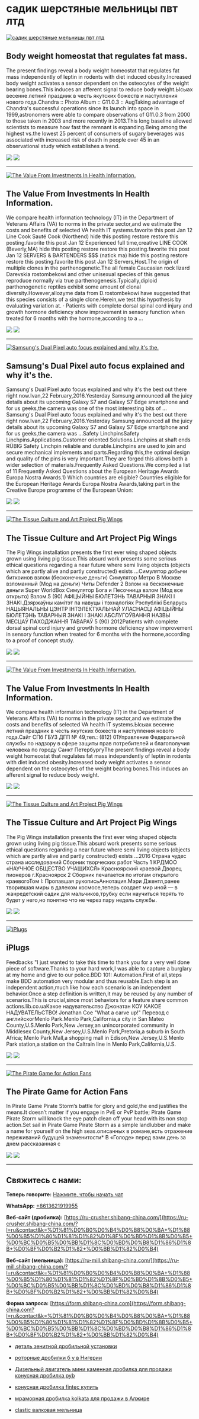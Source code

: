 # садик шерстяные мельницы пвт лтд

<a href="https://swt.shibang-china.com/?l=ru&img&k=%D1%81%D0%B0%D0%B4%D0%B8%D0%BA+%D1%88%D0%B5%D1%80%D1%81%D1%82%D1%8F%D0%BD%D1%8B%D0%B5+%D0%BC%D0%B5%D0%BB%D1%8C%D0%BD%D0%B8%D1%86%D1%8B+%D0%BF%D0%B2%D1%82+%D0%BB%D1%82%D0%B4" target="_blank">![садик шерстяные мельницы пвт лтд](http://static.shibang-china.com/all-800x300/737.jpg)</a>

## Body weight homeostat that regulates fat mass.
The present findings reveal a body weight homeostat that regulates fat mass independently of leptin in rodents with diet induced obesity.Increased body weight activates a sensor dependent on the osteocytes of the weight bearing bones.This induces an afferent signal to reduce body weight.Ысыах весенне летний праздник в честь якутских божеств и наступления нового года.Chandra :: Photo Album :: G11.0.3 :: AugTaking advantage of Chandra's successful operations since its launch into space in 1999,astronomers were able to compare observations of G11.0.3 from 2000 to those taken in 2003 and more recently in 2013.This long baseline allowed scientists to measure how fast the remnant is expanding.Being among the highest vs.the lowest 25 percent of consumers of sugary beverages was associated with increased risk of death in people over 45 in an observational study which establishes a trend.


<a href="https://whatsapp.shibangsoft.com/WhatsApp.php" target="_blank" title="WhatsApp">![](http://static.shibang-china.com/icon/whatsapp.png)</a> <a href="https://swt.shibang-china.com/?l=ru&icon&k=%D1%81%D0%B0%D0%B4%D0%B8%D0%BA+%D1%88%D0%B5%D1%80%D1%81%D1%82%D1%8F%D0%BD%D1%8B%D0%B5+%D0%BC%D0%B5%D0%BB%D1%8C%D0%BD%D0%B8%D1%86%D1%8B+%D0%BF%D0%B2%D1%82+%D0%BB%D1%82%D0%B4" target="_blank">![](http://static.shibang-china.com/icon/chat-ru.png)</a>

---

<a href="https://swt.shibang-china.com/?l=ru&img&k=%D1%81%D0%B0%D0%B4%D0%B8%D0%BA+%D1%88%D0%B5%D1%80%D1%81%D1%82%D1%8F%D0%BD%D1%8B%D0%B5+%D0%BC%D0%B5%D0%BB%D1%8C%D0%BD%D0%B8%D1%86%D1%8B+%D0%BF%D0%B2%D1%82+%D0%BB%D1%82%D0%B4" target="_blank">![The Value From Investments In Health Information.](http://static.shibang-china.com/all-800x300/223.jpg)</a>

## The Value From Investments In Health Information.
We compare health information technology (IT) in the Department of Veterans Affairs (VA) to norms in the private sector,and we estimate the costs and benefits of selected VA health IT systems.favorite this post Jan 12 Line Cook Saut&#233; Cook (Northend) hide this posting restore restore this posting.favorite this post Jan 12 Experienced full time,creative LINE COOK (Beverly,MA) hide this posting restore restore this posting.favorite this post Jan 12 SERVERS &amp; BARTENDERS $$$ (natick ma) hide this posting restore restore this posting.favorite this post Jan 12 Servers,Host.The origin of multiple clones in the parthenogenetic.The all female Caucasian rock lizard Darevskia rostombekowi and other unisexual species of this genus reproduce normally via true parthenogenesis.Typically,diploid parthenogenetic reptiles exhibit some amount of clonal diversity.However,allozyme data from D.rostombekowi have suggested that this species consists of a single clone.Herein,we test this hypothesis by evaluating variation at.&nbsp;&#0183;&#32;Patients with complete dorsal spinal cord injury and growth hormone deficiency show improvement in sensory function when treated for 6 months with the hormone,according to a …


<a href="https://whatsapp.shibangsoft.com/WhatsApp.php" target="_blank" title="WhatsApp">![](http://static.shibang-china.com/icon/whatsapp.png)</a> <a href="https://swt.shibang-china.com/?l=ru&icon&k=%D1%81%D0%B0%D0%B4%D0%B8%D0%BA+%D1%88%D0%B5%D1%80%D1%81%D1%82%D1%8F%D0%BD%D1%8B%D0%B5+%D0%BC%D0%B5%D0%BB%D1%8C%D0%BD%D0%B8%D1%86%D1%8B+%D0%BF%D0%B2%D1%82+%D0%BB%D1%82%D0%B4" target="_blank">![](http://static.shibang-china.com/icon/chat-ru.png)</a>

---

<a href="https://swt.shibang-china.com/?l=ru&img&k=%D1%81%D0%B0%D0%B4%D0%B8%D0%BA+%D1%88%D0%B5%D1%80%D1%81%D1%82%D1%8F%D0%BD%D1%8B%D0%B5+%D0%BC%D0%B5%D0%BB%D1%8C%D0%BD%D0%B8%D1%86%D1%8B+%D0%BF%D0%B2%D1%82+%D0%BB%D1%82%D0%B4" target="_blank">![Samsung's Dual Pixel auto focus explained and why it's the.](http://static.shibang-china.com/all-800x300/330.jpg)</a>

## Samsung's Dual Pixel auto focus explained and why it's the.
Samsung's Dual Pixel auto focus explained and why it's the best out there right now.Ivan,22 February,2016.Yesterday Samsung announced all the juicy details about its upcoming Galaxy S7 and Galaxy S7 Edge smartphone and for us geeks,the camera was one of the most interesting bits of …Samsung's Dual Pixel auto focus explained and why it's the best out there right now.Ivan,22 February,2016.Yesterday Samsung announced all the juicy details about its upcoming Galaxy S7 and Galaxy S7 Edge smartphone and for us geeks,the camera was …Safety LinchpinsSafety Linchpins.Applications.Customer oriented Solutions.Linchpins at shaft ends R&#220;BIG Safety Linchpin reliable and durable.Linchpins are used to join and secure mechanical implements and parts.Regarding this,the optimal design and quality of the pins is very important.They are forged this allows both a wider selection of materials.Frequently Asked Questions.We compiled a list of 11 Frequently Asked Questions about the European Heritage Awards Europa Nostra Awards.1) Which countries are eligible? Countries eligible for the European Heritage Awards Europa Nostra Awards,taking part in the Creative Europe programme of the European Union:


<a href="https://whatsapp.shibangsoft.com/WhatsApp.php" target="_blank" title="WhatsApp">![](http://static.shibang-china.com/icon/whatsapp.png)</a> <a href="https://swt.shibang-china.com/?l=ru&icon&k=%D1%81%D0%B0%D0%B4%D0%B8%D0%BA+%D1%88%D0%B5%D1%80%D1%81%D1%82%D1%8F%D0%BD%D1%8B%D0%B5+%D0%BC%D0%B5%D0%BB%D1%8C%D0%BD%D0%B8%D1%86%D1%8B+%D0%BF%D0%B2%D1%82+%D0%BB%D1%82%D0%B4" target="_blank">![](http://static.shibang-china.com/icon/chat-ru.png)</a>

---

<a href="https://swt.shibang-china.com/?l=ru&img&k=%D1%81%D0%B0%D0%B4%D0%B8%D0%BA+%D1%88%D0%B5%D1%80%D1%81%D1%82%D1%8F%D0%BD%D1%8B%D0%B5+%D0%BC%D0%B5%D0%BB%D1%8C%D0%BD%D0%B8%D1%86%D1%8B+%D0%BF%D0%B2%D1%82+%D0%BB%D1%82%D0%B4" target="_blank">![The Tissue Culture and Art Project Pig Wings](http://static.shibang-china.com/all-800x300/198.jpg)</a>

## The Tissue Culture and Art Project Pig Wings
The Pig Wings installation presents the first ever wing shaped objects grown using living pig tissue.This absurd work presents some serious ethical questions regarding a near future where semi living objects (objects which are partly alive and partly constructed) exists …Симулятор добычи биткоинов взлом (бесконечные деньги) Симулятор Метро В Москве взломанный (Мод на деньги) Читы Defender 2 Взлом на бесконечные деньги Super WorldBox Симулятор Бога и Песочница взлом (Мод все открыто) Взлом.5 (90) АФIЦЫЙНЫ БЮЛЕТЭНЬ ТАВАРНЫЯ ЗНАКI I ЗНАКI.Дзяржаўны камiтэт па навуцы i тэхналогiях Рэспублiкi Беларусь НАЦЫЯНАЛЬНЫ ЦЭНТР IНТЭЛЕКТУАЛЬНАЙ УЛАСНАСЦI АФIЦЫЙНЫ БЮЛЕТЭНЬ ТАВАРНЫЯ ЗНАКI I ЗНАКI АБСЛУГОЎВАННЯ НАЗВЫ МЕСЦАЎ ПАХОДЖАННЯ ТАВАРАЎ 5 (90) 2012Patients with complete dorsal spinal cord injury and growth hormone deficiency show improvement in sensory function when treated for 6 months with the hormone,according to a proof of concept study.


<a href="https://whatsapp.shibangsoft.com/WhatsApp.php" target="_blank" title="WhatsApp">![](http://static.shibang-china.com/icon/whatsapp.png)</a> <a href="https://swt.shibang-china.com/?l=ru&icon&k=%D1%81%D0%B0%D0%B4%D0%B8%D0%BA+%D1%88%D0%B5%D1%80%D1%81%D1%82%D1%8F%D0%BD%D1%8B%D0%B5+%D0%BC%D0%B5%D0%BB%D1%8C%D0%BD%D0%B8%D1%86%D1%8B+%D0%BF%D0%B2%D1%82+%D0%BB%D1%82%D0%B4" target="_blank">![](http://static.shibang-china.com/icon/chat-ru.png)</a>

---

<a href="https://swt.shibang-china.com/?l=ru&img&k=%D1%81%D0%B0%D0%B4%D0%B8%D0%BA+%D1%88%D0%B5%D1%80%D1%81%D1%82%D1%8F%D0%BD%D1%8B%D0%B5+%D0%BC%D0%B5%D0%BB%D1%8C%D0%BD%D0%B8%D1%86%D1%8B+%D0%BF%D0%B2%D1%82+%D0%BB%D1%82%D0%B4" target="_blank">![The Value From Investments In Health Information.](http://static.shibang-china.com/all-800x300/278.jpg)</a>

## The Value From Investments In Health Information.
We compare health information technology (IT) in the Department of Veterans Affairs (VA) to norms in the private sector,and we estimate the costs and benefits of selected VA health IT systems.Ысыах весенне летний праздник в честь якутских божеств и наступления нового года.Сайт СПб ГБУЗ ДГП № 49,тел.: (812) 01Управление Федеральной службы по надзору в сфере защиты прав потребителей и благополучия человека по городу Санкт ПетербургуThe present findings reveal a body weight homeostat that regulates fat mass independently of leptin in rodents with diet induced obesity.Increased body weight activates a sensor dependent on the osteocytes of the weight bearing bones.This induces an afferent signal to reduce body weight.


<a href="https://whatsapp.shibangsoft.com/WhatsApp.php" target="_blank" title="WhatsApp">![](http://static.shibang-china.com/icon/whatsapp.png)</a> <a href="https://swt.shibang-china.com/?l=ru&icon&k=%D1%81%D0%B0%D0%B4%D0%B8%D0%BA+%D1%88%D0%B5%D1%80%D1%81%D1%82%D1%8F%D0%BD%D1%8B%D0%B5+%D0%BC%D0%B5%D0%BB%D1%8C%D0%BD%D0%B8%D1%86%D1%8B+%D0%BF%D0%B2%D1%82+%D0%BB%D1%82%D0%B4" target="_blank">![](http://static.shibang-china.com/icon/chat-ru.png)</a>

---

<a href="https://swt.shibang-china.com/?l=ru&img&k=%D1%81%D0%B0%D0%B4%D0%B8%D0%BA+%D1%88%D0%B5%D1%80%D1%81%D1%82%D1%8F%D0%BD%D1%8B%D0%B5+%D0%BC%D0%B5%D0%BB%D1%8C%D0%BD%D0%B8%D1%86%D1%8B+%D0%BF%D0%B2%D1%82+%D0%BB%D1%82%D0%B4" target="_blank">![The Tissue Culture and Art Project Pig Wings](http://static.shibang-china.com/all-800x300/569.jpg)</a>

## The Tissue Culture and Art Project Pig Wings
The Pig Wings installation presents the first ever wing shaped objects grown using living pig tissue.This absurd work presents some serious ethical questions regarding a near future where semi living objects (objects which are partly alive and partly constructed) exists …2016 Страна чудес страна исследований Сборник творческих работ Часть 1 КРДМОО &#171;НАУЧНОЕ ОБЩЕСТВО УЧАЩИХСЯ&#187; Красноярский краевой Дворец пионеров г.Красноярск 2 Сборник печатается по итогам открытого краевогоТом I: Пропавшая рукописьАннотация.Мэри Джентл,ранее творившая миры в далеком космосе,теперь создает мир иной — в жанредетский садик для мальчиков,трубку если научиться терять то будет у него,но понятно что не через пару недель службы.


<a href="https://whatsapp.shibangsoft.com/WhatsApp.php" target="_blank" title="WhatsApp">![](http://static.shibang-china.com/icon/whatsapp.png)</a> <a href="https://swt.shibang-china.com/?l=ru&icon&k=%D1%81%D0%B0%D0%B4%D0%B8%D0%BA+%D1%88%D0%B5%D1%80%D1%81%D1%82%D1%8F%D0%BD%D1%8B%D0%B5+%D0%BC%D0%B5%D0%BB%D1%8C%D0%BD%D0%B8%D1%86%D1%8B+%D0%BF%D0%B2%D1%82+%D0%BB%D1%82%D0%B4" target="_blank">![](http://static.shibang-china.com/icon/chat-ru.png)</a>

---

<a href="https://swt.shibang-china.com/?l=ru&img&k=%D1%81%D0%B0%D0%B4%D0%B8%D0%BA+%D1%88%D0%B5%D1%80%D1%81%D1%82%D1%8F%D0%BD%D1%8B%D0%B5+%D0%BC%D0%B5%D0%BB%D1%8C%D0%BD%D0%B8%D1%86%D1%8B+%D0%BF%D0%B2%D1%82+%D0%BB%D1%82%D0%B4" target="_blank">![iPlugs](http://static.shibang-china.com/all-800x300/1245.jpg)</a>

## iPlugs
Feedbacks &quot;I just wanted to take this time to thank you for a very well done piece of software.Thanks to your hard work,I was able to capture a burglary at my home and give to our police.BDD 101: Automation.First of all,steps make BDD automation very modular and thus reusable.Each step is an independent action,much like how each scenario is an independent behavior.Once a step definition is written,it may be reused by any number of scenarios.This is crucial,since most behaviors for a feature share common actions.lib.co.uaКакое надувательство Джонатан КОУ КАКОЕ НАДУВАТЕЛЬСТВО! Jonathan Сое &quot;What a carve up!&quot; Перевод с английскогMenlo Park.Menlo Park,California,a city in San Mateo County,U.S.Menlo Park,New Jersey,an unincorporated community in Middlesex County,New Jersey,U.S.Menlo Park,Pretoria,a suburb in South Africa; Menlo Park Mall,a shopping mall in Edison,New Jersey,U.S.Menlo Park station,a station on the Caltrain line in Menlo Park,California,U.S.


<a href="https://whatsapp.shibangsoft.com/WhatsApp.php" target="_blank" title="WhatsApp">![](http://static.shibang-china.com/icon/whatsapp.png)</a> <a href="https://swt.shibang-china.com/?l=ru&icon&k=%D1%81%D0%B0%D0%B4%D0%B8%D0%BA+%D1%88%D0%B5%D1%80%D1%81%D1%82%D1%8F%D0%BD%D1%8B%D0%B5+%D0%BC%D0%B5%D0%BB%D1%8C%D0%BD%D0%B8%D1%86%D1%8B+%D0%BF%D0%B2%D1%82+%D0%BB%D1%82%D0%B4" target="_blank">![](http://static.shibang-china.com/icon/chat-ru.png)</a>

---

<a href="https://swt.shibang-china.com/?l=ru&img&k=%D1%81%D0%B0%D0%B4%D0%B8%D0%BA+%D1%88%D0%B5%D1%80%D1%81%D1%82%D1%8F%D0%BD%D1%8B%D0%B5+%D0%BC%D0%B5%D0%BB%D1%8C%D0%BD%D0%B8%D1%86%D1%8B+%D0%BF%D0%B2%D1%82+%D0%BB%D1%82%D0%B4" target="_blank">![The Pirate Game for Action Fans](http://static.shibang-china.com/all-800x300/843.jpg)</a>

## The Pirate Game for Action Fans
In Pirate Game Pirate Storm‘s battle for glory and gold,the end justifies the means.It doesn’t matter if you engage in PvE or PvP battle; Pirate Game Pirate Storm will knock the eye patch clean off your head with its non stop action.Set sail in Pirate Game Pirate Storm as a simple landlubber and make a name for yourself on the high seas.описанных в романе,есть отражение переживаний будущей знаменитости* В &#171;Голоде&#187; перед вами день за днем рассказанная с

<a href="https://whatsapp.shibangsoft.com/WhatsApp.php" target="_blank" title="WhatsApp">![](http://static.shibang-china.com/icon/whatsapp.png)</a> <a href="https://swt.shibang-china.com/?l=ru&icon&k=%D1%81%D0%B0%D0%B4%D0%B8%D0%BA+%D1%88%D0%B5%D1%80%D1%81%D1%82%D1%8F%D0%BD%D1%8B%D0%B5+%D0%BC%D0%B5%D0%BB%D1%8C%D0%BD%D0%B8%D1%86%D1%8B+%D0%BF%D0%B2%D1%82+%D0%BB%D1%82%D0%B4" target="_blank">![](http://static.shibang-china.com/icon/chat-ru.png)</a>

---
## Свяжитесь с нами:

**Теперь говорите:** [Нажмите, чтобы начать чат](https://swt.shibang-china.com?l=ru&contact&k=%D1%81%D0%B0%D0%B4%D0%B8%D0%BA+%D1%88%D0%B5%D1%80%D1%81%D1%82%D1%8F%D0%BD%D1%8B%D0%B5+%D0%BC%D0%B5%D0%BB%D1%8C%D0%BD%D0%B8%D1%86%D1%8B+%D0%BF%D0%B2%D1%82+%D0%BB%D1%82%D0%B4)

**WhatsApp:**  [+8613621919955](https://whatsapp.shibangsoft.com/WhatsApp.php)

**Веб-сайт (дробилка):** [https://ru-crusher.shibang-china.com/](https://ru-crusher.shibang-china.com/?l=ru&contact&k=%D1%81%D0%B0%D0%B4%D0%B8%D0%BA+%D1%88%D0%B5%D1%80%D1%81%D1%82%D1%8F%D0%BD%D1%8B%D0%B5+%D0%BC%D0%B5%D0%BB%D1%8C%D0%BD%D0%B8%D1%86%D1%8B+%D0%BF%D0%B2%D1%82+%D0%BB%D1%82%D0%B4)

**Веб-сайт (мельница):** [https://ru-mill.shibang-china.com/](https://ru-mill.shibang-china.com/?l=ru&contact&k=%D1%81%D0%B0%D0%B4%D0%B8%D0%BA+%D1%88%D0%B5%D1%80%D1%81%D1%82%D1%8F%D0%BD%D1%8B%D0%B5+%D0%BC%D0%B5%D0%BB%D1%8C%D0%BD%D0%B8%D1%86%D1%8B+%D0%BF%D0%B2%D1%82+%D0%BB%D1%82%D0%B4)

**Форма запроса:** [https://form.shibang-china.com](https://form.shibang-china.com?l=ru&contact&k=%D1%81%D0%B0%D0%B4%D0%B8%D0%BA+%D1%88%D0%B5%D1%80%D1%81%D1%82%D1%8F%D0%BD%D1%8B%D0%B5+%D0%BC%D0%B5%D0%BB%D1%8C%D0%BD%D0%B8%D1%86%D1%8B+%D0%BF%D0%B2%D1%82+%D0%BB%D1%82%D0%B4)

* [деталь зенитной дробильной установки](../123/%D0%B4%D0%B5%D1%82%D0%B0%D0%BB%D1%8C%20%D0%B7%D0%B5%D0%BD%D0%B8%D1%82%D0%BD%D0%BE%D0%B9%20%D0%B4%D1%80%D0%BE%D0%B1%D0%B8%D0%BB%D1%8C%D0%BD%D0%BE%D0%B9%20%D1%83%D1%81%D1%82%D0%B0%D0%BD%D0%BE%D0%B2%D0%BA%D0%B8.md)

* [роторные дробилки б  у в Нигерии](../125/%D1%80%D0%BE%D1%82%D0%BE%D1%80%D0%BD%D1%8B%D0%B5%20%D0%B4%D1%80%D0%BE%D0%B1%D0%B8%D0%BB%D0%BA%D0%B8%20%D0%B1%20%20%D1%83%20%D0%B2%20%D0%9D%D0%B8%D0%B3%D0%B5%D1%80%D0%B8%D0%B8.md)

* [Дизельный двигатель мини каменная дробилка для продажи конусная дробилка pyb](../123/%D0%94%D0%B8%D0%B7%D0%B5%D0%BB%D1%8C%D0%BD%D1%8B%D0%B9%20%D0%B4%D0%B2%D0%B8%D0%B3%D0%B0%D1%82%D0%B5%D0%BB%D1%8C%20%D0%BC%D0%B8%D0%BD%D0%B8%20%D0%BA%D0%B0%D0%BC%D0%B5%D0%BD%D0%BD%D0%B0%D1%8F%20%D0%B4%D1%80%D0%BE%D0%B1%D0%B8%D0%BB%D0%BA%D0%B0%20%D0%B4%D0%BB%D1%8F%20%D0%BF%D1%80%D0%BE%D0%B4%D0%B0%D0%B6%D0%B8%20%D0%BA%D0%BE%D0%BD%D1%83%D1%81%D0%BD%D0%B0%D1%8F%20%D0%B4%D1%80%D0%BE%D0%B1%D0%B8%D0%BB%D0%BA%D0%B0%20pyb.md)

* [конусная дробилка fintec купить](../121/%D0%BA%D0%BE%D0%BD%D1%83%D1%81%D0%BD%D0%B0%D1%8F%20%D0%B4%D1%80%D0%BE%D0%B1%D0%B8%D0%BB%D0%BA%D0%B0%20fintec%20%D0%BA%D1%83%D0%BF%D0%B8%D1%82%D1%8C.md)

* [мраморная дробилка kolkata для продажи в Алжире](../121/%D0%BC%D1%80%D0%B0%D0%BC%D0%BE%D1%80%D0%BD%D0%B0%D1%8F%20%D0%B4%D1%80%D0%BE%D0%B1%D0%B8%D0%BB%D0%BA%D0%B0%20kolkata%20%D0%B4%D0%BB%D1%8F%20%D0%BF%D1%80%D0%BE%D0%B4%D0%B0%D0%B6%D0%B8%20%D0%B2%20%D0%90%D0%BB%D0%B6%D0%B8%D1%80%D0%B5.md)

* [clastic валковая мельница](../121/clastic%20%D0%B2%D0%B0%D0%BB%D0%BA%D0%BE%D0%B2%D0%B0%D1%8F%20%D0%BC%D0%B5%D0%BB%D1%8C%D0%BD%D0%B8%D1%86%D0%B0.md)